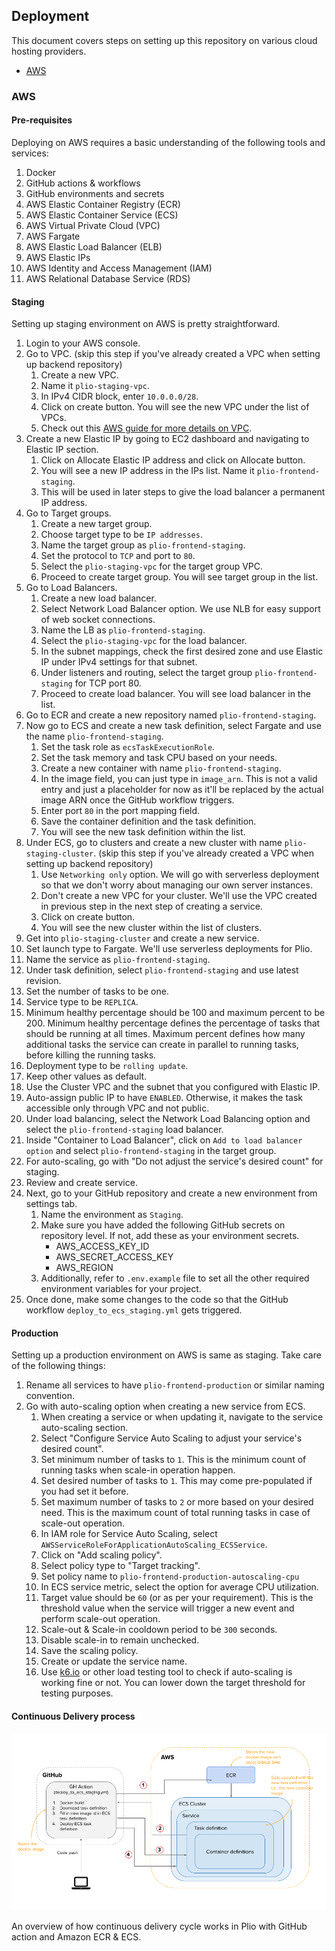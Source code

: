 ## Deployment
This document covers steps on setting up this repository on various cloud hosting providers.

  - [AWS](#aws)

### AWS

#### Pre-requisites
Deploying on AWS requires a basic understanding of the following tools and services:
1. Docker
2. GitHub actions & workflows
3. GitHub environments and secrets
4. AWS Elastic Container Registry (ECR)
5. AWS Elastic Container Service (ECS)
6. AWS Virtual Private Cloud (VPC)
7. AWS Fargate
8. AWS Elastic Load Balancer (ELB)
9. AWS Elastic IPs
10. AWS Identity and Access Management (IAM)
11. AWS Relational Database Service (RDS)

#### Staging
Setting up staging environment on AWS is pretty straightforward.
1. Login to your AWS console.
2. Go to VPC. (skip this step if you've already created a VPC when setting up backend repository)
   1. Create a new VPC.
   2. Name it `plio-staging-vpc`.
   3. In IPv4 CIDR block, enter `10.0.0.0/28`.
   4. Click on create button. You will see the new VPC under the list of VPCs.
   5. Check out this [AWS guide for more details on VPC](https://docs.aws.amazon.com/vpc/latest/userguide/working-with-vpcs.html).
3. Create a new Elastic IP by going to EC2 dashboard and navigating to Elastic IP section.
   1. Click on Allocate Elastic IP address and click on Allocate button.
   2. You will see a new IP address in the IPs list. Name it `plio-frontend-staging`.
   3. This will be used in later steps to give the load balancer a permanent IP address.
4. Go to Target groups.
   1. Create a new target group.
   2. Choose target type to be `IP addresses`.
   3. Name the target group as `plio-frontend-staging`.
   4. Set the protocol to `TCP` and port to `80`.
   5. Select the `plio-staging-vpc` for the target group VPC.
   6. Proceed to create target group. You will see target group in the list.
5. Go to Load Balancers.
   1. Create a new load balancer.
   2. Select Network Load Balancer option. We use NLB for easy support of web socket connections.
   3. Name the LB as `plio-frontend-staging`.
   4. Select the `plio-staging-vpc` for the load balancer.
   5. In the subnet mappings, check the first desired zone and use Elastic IP under IPv4 settings for that subnet.
   6. Under listeners and routing, select the target group `plio-frontend-staging` for TCP port 80.
   7. Proceed to create load balancer. You will see load balancer in the list.
6. Go to ECR and create a new repository named `plio-frontend-staging`.
7. Now go to ECS and create a new task definition, select Fargate and use the name `plio-frontend-staging`.
   1. Set the task role as `ecsTaskExecutionRole`.
   2. Set the task memory and task CPU based on your needs.
   3. Create a new container with name `plio-frontend-staging`.
   4. In the image field, you can just type in `image_arn`. This is not a valid entry and just a placeholder for now as it'll be replaced by the actual image ARN once the GitHub workflow triggers.
   5. Enter port `80` in the port mapping field.
   6. Save the container definition and the task definition.
   7. You will see the new task definition within the list.
8. Under ECS, go to clusters and create a new cluster with name `plio-staging-cluster`. (skip this step if you've already created a VPC when setting up backend repository)
   1. Use `Networking only` option. We will go with serverless deployment so that we don't worry about managing our own server instances.
   2. Don't create a new VPC for your cluster. We'll use the VPC created in previous step in the next step of creating a service.
   3. Click on create button.
   4. You will see the new cluster within the list of clusters.
9.  Get into `plio-staging-cluster` and create a new service.
   1. Set launch type to Fargate. We'll use serverless deployments for Plio.
   2. Name the service as `plio-frontend-staging`.
   3. Under task definition, select `plio-frontend-staging` and use latest revision.
   4. Set the number of tasks to be one.
   5. Service type to be `REPLICA`.
   6. Minimum healthy percentage should be 100 and maximum percent to be 200. Minimum healthy percentage defines the percentage of tasks that should be running at all times. Maximum percent defines how many additional tasks the service can create in parallel to running tasks, before killing the running tasks.
   7. Deployment type to be `rolling update`.
   8. Keep other values as default.
   9. Use the Cluster VPC and the subnet that you configured with Elastic IP.
   10. Auto-assign public IP to have `ENABLED`. Otherwise, it makes the task accessible only through VPC and not public.
   11. Under load balancing, select the Network Load Balancing option and select the `plio-frontend-staging` load balancer.
   12. Inside "Container to Load Balancer", click on `Add to load balancer option` and select `plio-frontend-staging` in the target group.
   13. For auto-scaling, go with "Do not adjust the service's desired count" for staging.
   14. Review and create service.
10. Next, go to your GitHub repository and create a new environment from settings tab.
    1. Name the environment as `Staging`.
    2. Make sure you have added the following GitHub secrets on repository level. If not, add these as your environment secrets.
       - AWS_ACCESS_KEY_ID
       - AWS_SECRET_ACCESS_KEY
       - AWS_REGION
    3. Additionally, refer to `.env.example` file to set all the other required environment variables for your project.
11. Once done, make some changes to the code so that the GitHub workflow `deploy_to_ecs_staging.yml` gets triggered.


#### Production
Setting up a production environment on AWS is same as staging. Take care of the following things:
1. Rename all services to have `plio-frontend-production` or similar naming convention.
2. Go with auto-scaling option when creating a new service from ECS.
   1. When creating a service or when updating it, navigate to the service auto-scaling section.
   2. Select "Configure Service Auto Scaling to adjust your service's desired count".
   3. Set minimum number of tasks to `1`. This is the minimum count of running tasks when scale-in operation happen.
   4. Set desired number of tasks to `1`. This may come pre-populated if you had set it before.
   5. Set maximum number of tasks to `2` or more based on your desired need. This is the maximum count of total running tasks in case of scale-out operation.
   6. In IAM role for Service Auto Scaling, select `AWSServiceRoleForApplicationAutoScaling_ECSService`.
   7. Click on "Add scaling policy".
   8. Select policy type to "Target tracking".
   9. Set policy name to `plio-frontend-production-autoscaling-cpu`
   10. In ECS service metric, select the option for average CPU utilization.
   11. Target value should be `60` (or as per your requirement). This is the threshold value when the service will trigger a new event and perform scale-out operation.
   12. Scale-out & Scale-in cooldown period to be `300` seconds.
   13. Disable scale-in to remain unchecked.
   14. Save the scaling policy.
   15. Create or update the service name.
   16. Use [k6.io](https://k6.io/) or other load testing tool to check if auto-scaling is working fine or not. You can lower down the target threshold for testing purposes.


#### Continuous Delivery process
![Overview of Continuous Delivery process](./images/aws-gh-cd.png)

An overview of how continuous delivery cycle works in Plio with GitHub action and Amazon ECR & ECS.
